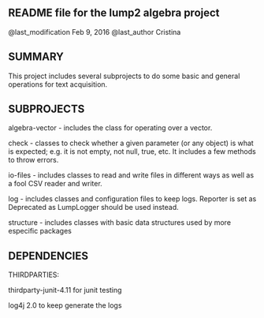 README file for the lump2 algebra project
-------------------------------------------------

@last_modification Feb 9, 2016 
@last_author Cristina


SUMMARY
-------

This project includes several subprojects to do some basic and
general operations for text acquisition. 

SUBPROJECTS
-----------

algebra-vector - includes the class for operating over a vector.  

check - classes to check whether a given parameter (or any object) is 
what is expected; e.g. it is not empty, not null, true, etc.
It includes a few methods to throw errors.

io-files - 	includes classes to read and write files in different ways 
as well as a fool CSV reader and writer.
	
log - includes classes and configuration files to keep logs. 
Reporter is set as Deprecated as LumpLogger should be used instead.

structure - includes classes with basic data structures used by more
especific packages
	
	
DEPENDENCIES
------------

THIRDPARTIES:

thirdparty-junit-4.11 for junit testing

log4j 2.0 to keep generate the logs
